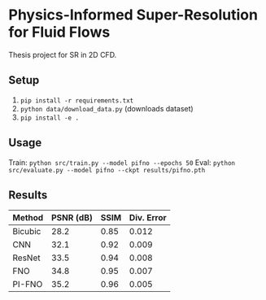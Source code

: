 # Physics-Informed Super-Resolution for Fluid Flows

Thesis project for SR in 2D CFD.

## Setup
1. `pip install -r requirements.txt`
2. `python data/download_data.py` (downloads dataset)
3. `pip install -e .`

## Usage
Train: `python src/train.py --model pifno --epochs 50`
Eval: `python src/evaluate.py --model pifno --ckpt results/pifno.pth`

## Results
| Method     | PSNR (dB) | SSIM | Div. Error |
|------------|-----------|------|------------|
| Bicubic   | 28.2     | 0.85 | 0.012     |
| CNN       | 32.1     | 0.92 | 0.009     |
| ResNet    | 33.5     | 0.94 | 0.008     |
| FNO       | 34.8     | 0.95 | 0.007     |
| PI-FNO    | 35.2     | 0.96 | 0.005     |
